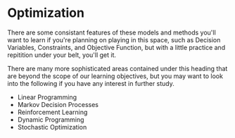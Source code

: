 # Optimization

There are some consistant features of these models and methods you'll want to learn if you're planning on playing in this space, such as Decision Variables, Constraints, and Objective Function, but with a little practice and repitition under your belt, you'll get it.

There are many more sophisticated areas contained under this heading that are beyond the scope of our learning objectives, but you may want to look into the following if you have any interest in further study.

- Linear Programming
- Markov Decision Processes
- Reinforcement Learning
- Dynamic Programming
- Stochastic Optimization








